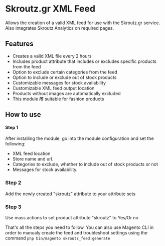 # Skroutz.gr XML Feed

Allows the creation of a valid XML feed for use with the Skroutz.gr service. Also integrates Skroutz Analytics on required pages.

## Features
* Creates a valid XML file every 2 hours
* Includes product attribute that includes or excludes specific products from the feed
* Option to exclude certain categories from the feed
* Option to include or exclude out of stock products
* Customizable messages for stock availability
* Customizable XML feed output location
* Products without images are automatically excluded
* This module **_IS_** suitable for fashion products

## How to use
#### Step 1
After installing the module, go into the module configuration and set the following:

* XML feed location
* Store name and url.
* Categories to exclude, whether to include out of stock products or not
* Messages for stock availability.

### Step 2
Add the newly created "skroutz" attribute to your attribute sets

### Step 3
Use mass actions to set product attribute "skroutz" to Yes/Or no

That's all the steps you need to follow. You can also use Magento CLI in order to manualy create the feed and troubleshoot settings using the command `php bin/magento skroutz_feed:generate`
